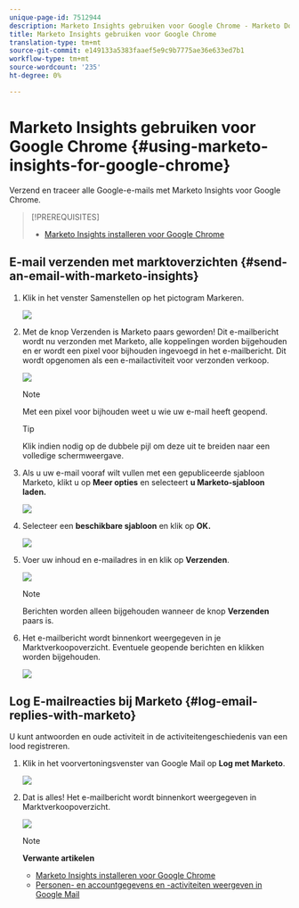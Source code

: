 ```yaml
---
unique-page-id: 7512944
description: Marketo Insights gebruiken voor Google Chrome - Marketo Docs - Productdocumentatie
title: Marketo Insights gebruiken voor Google Chrome
translation-type: tm+mt
source-git-commit: e149133a5383faaef5e9c9b7775ae36e633ed7b1
workflow-type: tm+mt
source-wordcount: '235'
ht-degree: 0%

---
```



# Marketo Insights gebruiken voor Google Chrome {#using-marketo-insights-for-google-chrome}

Verzend en traceer alle Google-e-mails met Marketo Insights voor Google Chrome.

>[!PREREQUISITES]
>
>* [Marketo Insights installeren voor Google Chrome](install-marketo-insights-for-google-chrome.md)

>



## E-mail verzenden met marktoverzichten {#send-an-email-with-marketo-insights}

1. Klik in het venster Samenstellen op het pictogram Markeren.

   ![](assets/image2015-10-5-14-3a57-3a53.png)

1. Met de knop Verzenden is Marketo paars geworden! Dit e-mailbericht wordt nu verzonden met Marketo, alle koppelingen worden bijgehouden en er wordt een pixel voor bijhouden ingevoegd in het e-mailbericht. Dit wordt opgenomen als een e-mailactiviteit voor verzonden verkoop.

   ![](assets/image2015-10-5-15-3a2-3a21.png)

   >[!NOTE]
   >
   >Met een pixel voor bijhouden weet u wie uw e-mail heeft geopend.

   >[!TIP]
   >
   >Klik indien nodig op de dubbele pijl om deze uit te breiden naar een volledige schermweergave.

1. Als u uw e-mail vooraf wilt vullen met een gepubliceerde sjabloon Marketo, klikt u op **Meer opties** en selecteert **u Marketo-sjabloon laden.**

   ![](assets/image2015-10-5-15-3a6-3a50.png)

1. Selecteer een **beschikbare sjabloon** en klik op **OK.**

   ![](assets/image2015-10-5-15-3a11-3a44.png)

1. Voer uw inhoud en e-mailadres in en klik op **Verzenden**.

   ![](assets/image2015-10-6-14-3a37-3a32.png)

   >[!NOTE]
   >
   >Berichten worden alleen bijgehouden wanneer de knop **Verzenden** paars is.

1. Het e-mailbericht wordt binnenkort weergegeven in je Marktverkoopoverzicht. Eventuele geopende berichten en klikken worden bijgehouden.

   ![](assets/image2015-4-23-16-3a59-3a43.png)

## Log E-mailreacties bij Marketo {#log-email-replies-with-marketo}

U kunt antwoorden en oude activiteit in de activiteitengeschiedenis van een lood registreren.

1. Klik in het voorvertoningsvenster van Google Mail op **Log met Marketo**.

   ![](assets/image2015-4-23-17-3a0-3a42.png)

1. Dat is alles! Het e-mailbericht wordt binnenkort weergegeven in Marktverkoopoverzicht.

   ![](assets/image2015-4-23-17-3a1-3a26.png)

   >[!NOTE]
   >
   >**Verwante artikelen**
   >
   >    
   >    
   >    * [Marketo Insights installeren voor Google Chrome](install-marketo-insights-for-google-chrome.md)
   >    * [Personen- en accountgegevens en -activiteiten weergeven in Google Mail](view-person-and-account-information-and-activities-in-google-mail.md)


